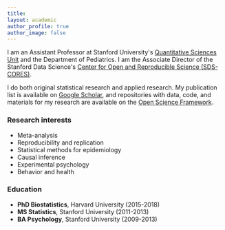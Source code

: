 ```yaml
---
title: 
layout: academic
author_profile: true
author_image: false
---
```


I am an Assistant Professor at Stanford University's [Quantitative Sciences Unit](https://med.stanford.edu/qsu.html) and the Department of Pediatrics. I am the Associate Director of the Stanford Data Science's [Center for Open and Reproducible Science (SDS-CORES)](https://datascience.stanford.edu/cores).

I do both original statistical research and applied research. My publication list is available on [Google Scholar](https://scholar.google.com/citations?user=vmuNN1sAAAAJ&hl=en), and repositories with data, code, and materials for my research are available on the [Open Science Framework](https://osf.io/e9tg8/).

### Research interests
- Meta-analysis
- Reproducibility and replication
- Statistical methods for epidemiology
- Causal inference
- Experimental psychology
- Behavior and health

### Education
- **PhD Biostatistics**, Harvard University (2015-2018)
- **MS Statistics**, Stanford University (2011-2013)
- **BA Psychology**, Stanford University (2009-2013)

